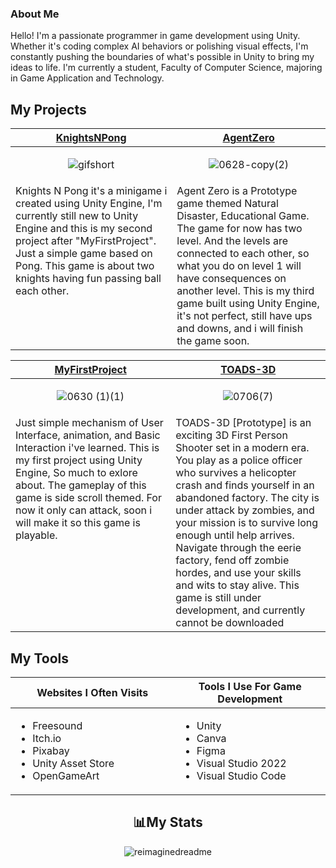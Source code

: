 ### About Me
Hello! I'm a passionate programmer in game development using Unity. Whether it's coding complex AI behaviors or polishing visual effects, I'm constantly pushing the boundaries of what's possible in Unity to bring my ideas to life. I'm currently a student, Faculty of Computer Science, majoring in Game Application and Technology.

<h2>My Projects</h2>

<!-- ============================================= -->
<table>
  <thead>
    <tr>
      <th width="500px" align="center"><a href="https://github.com/TottAditS/KnightsNPongs">KnightsNPong</th>
      <th width="500px" align="center"><a href="https://github.com/TottAditS/AgentZero">AgentZero</th>
    </tr>
  </thead>
  <tbody>
  <tr width="500px" align="center">
  <td>
    
![gifshort](https://github.com/TottAditS/TottAditS/assets/154248410/ccab71c4-e624-4a9d-b61a-84318f04f220)

  </td>
  <td>

![0628-copy(2)](https://github.com/TottAditS/TottAditS/assets/154248410/cfbeab1c-c049-43d4-bd93-46f511aa7639)

  </td>
  </tr>
  <tr width="500px">
  <td valign="text-top">
Knights N Pong it's a minigame i created using Unity Engine, I'm currently still new to Unity Engine and this is my second project after "MyFirstProject". Just a simple game based on Pong. This game is about two knights having fun passing ball each other.
  </td>
  <td valign="text-top">
Agent Zero is a Prototype game themed Natural Disaster, Educational Game. The game for now has two level. And the levels are connected to each other, so what you do on level 1 will have
consequences on another level. This is my third game built using Unity Engine, it's not perfect, still have ups and downs, and i will finish the game soon.
  </td>
  </tr>
  

  </tbody>
</table>
<!-- ============================================= -->
<table>
  <thead>
    <tr>
      <th width="500px" align="center"><a href="https://github.com/TottAditS/MyFirstProject">MyFirstProject</th>
      <th width="500px" align="center"><a href="https://github.com/TottAditS/TOADS-3D">TOADS-3D</th>
    </tr>
  </thead>
  <tbody>
  <tr width="500px" align="center">
  <td>
    
![0630 (1)(1)](https://github.com/TottAditS/TottAditS/assets/154248410/a68079f2-006b-441d-8391-35897d0bbeed)

  </td>
  <td>

![0706(7)](https://github.com/TottAditS/TottAditS/assets/154248410/5d8a7b73-12b7-42cc-a61b-0fbd73b68d82)

  </td>
  </tr>
  <tr width="500px">
  <td valign="text-top">
Just simple mechanism of User Interface, animation, and Basic Interaction i've learned. This is my first project using Unity Engine, So much to exlore about. 
The gameplay of this game is side scroll themed. For now it only can attack, soon i will make it so this game is playable.
  </td>
  <td valign="text-top">
TOADS-3D [Prototype] is an exciting 3D First Person Shooter set in a modern era. You play as a police officer who survives a helicopter crash and finds yourself in an abandoned factory. The city is under attack by zombies, and your mission is to survive long enough until help arrives. Navigate through the eerie factory, fend off zombie hordes, and use your skills and wits to stay alive. This game is still under development, and currently cannot be downloaded
  </td>
  </tr>
  

  </tbody>
</table>

<!-- ============================================= -->
<h2>My Tools</h2>
<table>
  <thead>
    <tr>
      <th width="500px" align="center">Websites I Often Visits</th>
      <th width="500px" align="center">Tools I Use For Game Development</th>
    </tr>
  </thead>
  <tbody>
  <tr width="500px" align="left">
  <td>

  - Freesound
  - Itch.io
  - Pixabay
  - Unity Asset Store
  - OpenGameArt
  
  </td>
  <td>

  - Unity
  - Canva
  - Figma
  - Visual Studio 2022
  - Visual Studio Code

  </td>
  </tr>
  </tbody>
</table>
<!-- ============================================= -->

<h2 align="center">📊My Stats</h2>

<p align="center">
  <img src="https://myreadme.vercel.app/api/embed/TottAditS?panels=userstatistics,toprepositories,toplanguages,commitgraph" alt="reimaginedreadme" />
</p>
